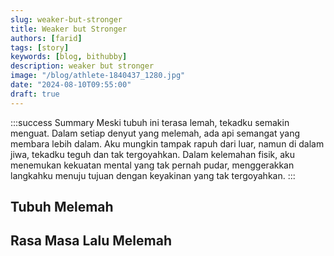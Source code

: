 ```yaml
---
slug: weaker-but-stronger
title: Weaker but Stronger
authors: [farid]
tags: [story]
keywords: [blog, bithubby]
description: weaker but stronger
image: "/blog/athlete-1840437_1280.jpg"
date: "2024-08-10T09:55:00"
draft: true
---
```


:::success Summary
Meski tubuh ini terasa lemah, tekadku semakin menguat. Dalam setiap denyut yang melemah, ada api semangat yang membara lebih dalam. Aku mungkin tampak rapuh dari luar, namun di dalam jiwa, tekadku teguh dan tak tergoyahkan. Dalam kelemahan fisik, aku menemukan kekuatan mental yang tak pernah pudar, menggerakkan langkahku menuju tujuan dengan keyakinan yang tak tergoyahkan.
:::

<!-- truncate -->

## Tubuh Melemah

## Rasa Masa Lalu Melemah
